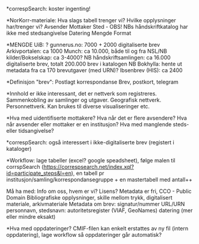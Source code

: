 *correspSearch: koster ingenting!

*NorKorr-materiale: Hva slags tabell trenger vi? Hvilke opplysninger har/trenger vi?
Avsender
Mottaker
Sted - OBS! NBs håndskriftkatalog har ikke med stedsangivelse
Datering
Mengde
Format

*MENGDE
UiB: ?
gunnerus.no: 7000 + 2000 digitaliserte brev
Arkivportalen: ca 1000
Munch: ca 10.000, både til og fra
NSL/NB kilder/Bokselskap: ca 3-4000?
NB håndskriftsamlingen: ca 16.000 digitaliserte brev, totalt 200.000 brev i katalogen
NB Bokhylla: hente ut metadata fra ca 170 brevutgaver (med URN)?
Ibsenbrev (HIS): ca 2400

*Definisjon "brev":
Postlagt korrespondanse
Brev, postkort, telegram

*Innhold er ikke interessant, det er nettverk som registreres. Sammenkobling av samlinger og utgaver. Geografisk nettverk. Personnettverk. Kan brukes til diverse visualiseringer etc.

*Hva med uidentifiserte mottakere? Hva når det er flere avsendere? Hva når avsender eller mottaker er en institusjon? Hva med manglende steds- eller tidsangivelse?

*correspSearch: også interessert i ikke-digitaliserte brev (registert i kataloger) 

*Workflow:
lage tabeller (excel? google speadsheet), følge malen til corrspSearch (https://correspsearch.net/index.xql?id=participate_steps&l=en), 
en tabell pr institusjon/samling/korrespondansegruppe + en mastertabell med antall++

Må ha med:
Info om oss, hvem er vi?
Lisens? Metadata er fri, CCO - Public Domain
Bibliografiske opplysninger, skille mellom trykk, digitalisert materiale, arkivmateriale
Metadata om brev:
signatur/nummer
URL/URN
personnavn, stedsnavn: autoritetsregister (VIAF, GeoNames)
datering (mer eller mindre eksakt)

*Hva med oppdateringer?
CMIF-filen kan enkelt erstattes av ny fil (intern oppdatering), lage workflow så oppdateringer går automatisk? 
